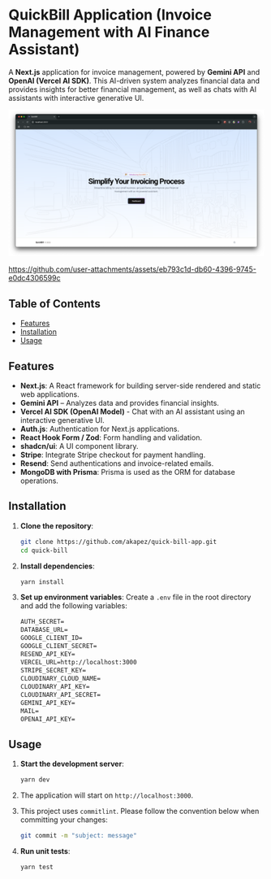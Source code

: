 # QuickBill Application (Invoice Management with AI Finance Assistant)

A **Next.js** application for invoice management, powered by **Gemini API** and **OpenAI (Vercel AI SDK)**. This AI-driven system analyzes financial data and provides insights for better financial management, as well as chats with AI assistants with interactive generative UI.

![Screenshot of a home page](https://raw.githubusercontent.com/akapez/quick-bill-app/refs/heads/main/screenshot.png)

https://github.com/user-attachments/assets/eb793c1d-db60-4396-9745-e0dc4306599c

## Table of Contents

- [Features](#features)
- [Installation](#installation)
- [Usage](#usage)

## Features

- **Next.js**: A React framework for building server-side rendered and static web applications.
- **Gemini API** – Analyzes data and provides financial insights.
- **Vercel AI SDK (OpenAI Model)** - Chat with an AI assistant using an interactive generative UI.
- **Auth.js**: Authentication for Next.js applications.
- **React Hook Form / Zod**: Form handling and validation.
- **shadcn/ui**: A UI component library.
- **Stripe**: Integrate Stripe checkout for payment handling.
- **Resend**: Send authentications and invoice-related emails.
- **MongoDB with Prisma**: Prisma is used as the ORM for database operations.

## Installation

1. **Clone the repository**:

   ```bash
   git clone https://github.com/akapez/quick-bill-app.git
   cd quick-bill
   ```

2. **Install dependencies**:

   ```bash
   yarn install
   ```

3. **Set up environment variables**:
   Create a `.env` file in the root directory and add the following variables:

   ```env
   AUTH_SECRET=
   DATABASE_URL=
   GOOGLE_CLIENT_ID=
   GOOGLE_CLIENT_SECRET=
   RESEND_API_KEY=
   VERCEL_URL=http://localhost:3000
   STRIPE_SECRET_KEY=
   CLOUDINARY_CLOUD_NAME=
   CLOUDINARY_API_KEY=
   CLOUDINARY_API_SECRET=
   GEMINI_API_KEY=
   MAIL=
   OPENAI_API_KEY=
   ```

## Usage

1. **Start the development server**:

   ```bash
   yarn dev
   ```

2. The application will start on `http://localhost:3000`.

3. This project uses `commitlint`. Please follow the convention below when committing your changes:

   ```bash
   git commit -m "subject: message"
   ```

4. **Run unit tests**:

   ```bash
   yarn test
   ```
